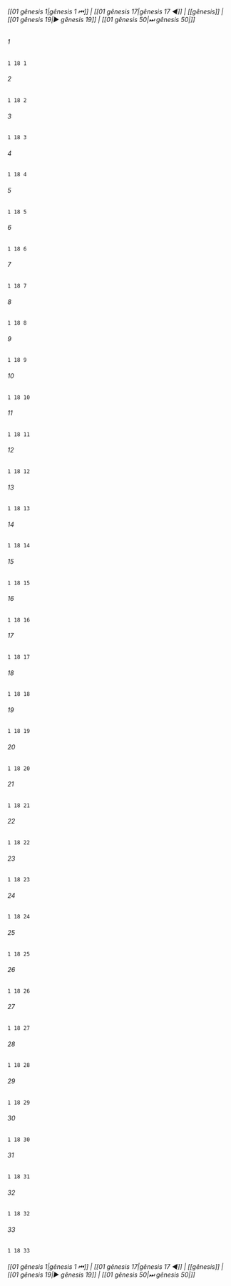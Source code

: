 
###### [[01 gênesis 1|gênesis 1 ⏮]] | [[01 gênesis 17|gênesis 17 ◀]] | [[gênesis]] | [[01 gênesis 19|▶ gênesis 19]] | [[01 gênesis 50|⏭ gênesis 50|]]

###### 1
``` verse
1 18 1 
```
###### 2
``` verse
1 18 2 
```
###### 3
``` verse
1 18 3 
```
###### 4
``` verse
1 18 4 
```
###### 5
``` verse
1 18 5 
```
###### 6
``` verse
1 18 6 
```
###### 7
``` verse
1 18 7 
```
###### 8
``` verse
1 18 8 
```
###### 9
``` verse
1 18 9 
```
###### 10
``` verse
1 18 10 
```
###### 11
``` verse
1 18 11 
```
###### 12
``` verse
1 18 12 
```
###### 13
``` verse
1 18 13 
```
###### 14
``` verse
1 18 14 
```
###### 15
``` verse
1 18 15 
```
###### 16
``` verse
1 18 16 
```
###### 17
``` verse
1 18 17 
```
###### 18
``` verse
1 18 18 
```
###### 19
``` verse
1 18 19 
```
###### 20
``` verse
1 18 20 
```
###### 21
``` verse
1 18 21 
```
###### 22
``` verse
1 18 22 
```
###### 23
``` verse
1 18 23 
```
###### 24
``` verse
1 18 24 
```
###### 25
``` verse
1 18 25 
```
###### 26
``` verse
1 18 26 
```
###### 27
``` verse
1 18 27 
```
###### 28
``` verse
1 18 28 
```
###### 29
``` verse
1 18 29 
```
###### 30
``` verse
1 18 30 
```
###### 31
``` verse
1 18 31 
```
###### 32
``` verse
1 18 32 
```
###### 33
``` verse
1 18 33 
```

###### [[01 gênesis 1|gênesis 1 ⏮]] | [[01 gênesis 17|gênesis 17 ◀]] | [[gênesis]] | [[01 gênesis 19|▶ gênesis 19]] | [[01 gênesis 50|⏭ gênesis 50|]]

